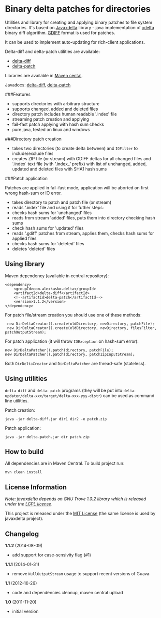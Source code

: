 Binary delta patches for directories
====================================

Utilities and library for creating and applying binary patches to file system directories.
It's based on [Javaxdelta](http://javaxdelta.sourceforge.net/) library - java implementation of [xdelta](http://xdelta.org/) binary diff algorithm.
[GDIFF](http://www.w3.org/TR/NOTE-gdiff-19970901) format is used for patches.

It can be used to implement auto-updating for rich-client applications.

Delta-diff and delta-patch utilities are available:

 - [delta-diff](https://bitbucket.org/alexkasko/share/downloads/delta-diff-1.1.2-distr.tar.gz)
 - [delta-patch](https://bitbucket.org/alexkasko/share/downloads/delta-patch-1.1.2-distr.tar.gz)

Libraries are available in [Maven cental](http://repo1.maven.org/maven2/com/alexkasko/delta/).

Javadocs: [delta-diff](http://alexkasko.github.com/delta-updater/diff-javadocs),
[delta-patch](http://alexkasko.github.com/delta-updater/patch-javadocs)

###Features

 - supports directories with arbitrary structure
 - supports changed, added and deleted files
 - directory patch includes human readable '.index' file
 - streaming patch creation and applying
 - fail-fast patch applying with hash sum checks
 - pure java, tested on linux and windows

###Directory patch creation

 - takes two directories (to create delta between) and `IOFilter` to include/exclude files
 - creates ZIP file (or stream) with GDIFF deltas for all changed files and '.index' text file (with '.index_' prefix)
 with list of unchanged, added, updated and deleted files with SHA1 hash sums

###Patch application

Patches are applied in fail-fast mode, application will be aborted on first wrong hash-sum or IO error.

 - takes directory to patch and patch file (or stream)
 - reads '.index' file and using it for futher steps:
 - checks hash sums for 'unchanged' files
 - reads from stream 'added' files, puts them into directory checking hash sums
 - check hash sums for 'updated' files
 - reads '.gdiff' patches from stream, applies them, checks hash sums for applied files
 - checks hash sums for 'deleted' files
 - deletes 'deleted' files

Using library
-------------

Maven dependency (available in central repository):

    <dependency>
        <groupId>com.alexkasko.delta</groupId>
	    <artifactId>delta-diff</artifactId>
	    <!--artifactId>delta-patch</artifactId-->
	    <version>1.1.2</version>
    </dependency>

For patch file/stream creation you should use one of these methods:

     new DirDeltaCreator().create(oldDirectory, newDirectory, patchFile);
     new DirDeltaCreator().create(oldDirectory, newDirectory, filesFilter, patchOutputStream);

For patch application (it will throw `IOException` on hash-sum error):

    new DirDeltaPatcher().patch(directory, patchFile);
    new DirDeltaPatcher().patch(directory, patchZipInputStream);

Both `DirDeltaCreator` and `DirDeltaPatcher` are thread-safe (stateless).

Using utilities
---------------

`delta-diff` and `delta-patch` programs (they will be put into `delta-updater/delta-xxx/target/delta-xxx-yyy-distr`) can be used as
command line utilities.

Patch creation:

    java -jar delta-diff.jar dir1 dir2 -o patch.zip

Patch application:

    java -jar delta-patch.jar dir patch.zip

How to build
------------

All dependencies are in Maven Central. To build project run:

    mvn clean install

License Information
-------------------

_Note: javaxdelta depends on GNU Trove 1.0.2 library which is released under the [LGPL license](http://www.gnu.org/licenses/lgpl-2.1.html)_.

This project is released under the [MIT License](http://www.opensource.org/licenses/mit-license.php)
(the same license is used by javaxdelta project).

Changelog
---------

**1.1.2** (2014-08-09)

 * add support for case-sensivity flag (#1)

**1.1.1** (2014-01-31)

 * remove `NullOutputStream` usage to support recent versions of Guava

**1.1** (2012-10-26)

 * code and dependencies cleanup, maven central upload

**1.0** (2011-11-20)

 * initial version